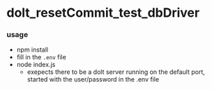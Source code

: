 # dolt_resetCommit_test_dbDriver

### usage
* npm install
* fill in the `.env` file
* node index.js
  * exepects there to be a dolt server running on the default port, started with the user/password in the .env file

